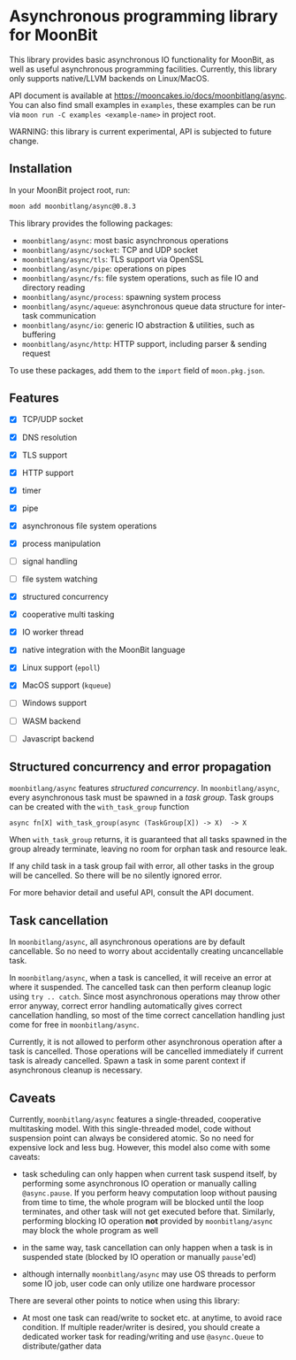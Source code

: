 # Asynchronous programming library for MoonBit

This library provides basic asynchronous IO functionality for MoonBit,
as well as useful asynchronous programming facilities.
Currently, this library only supports native/LLVM backends on Linux/MacOS.

API document is available at <https://mooncakes.io/docs/moonbitlang/async>.
You can also find small examples in `examples`,
these examples can be run via `moon run -C examples <example-name>` in project root.

WARNING: this library is current experimental, API is subjected to future change.

## Installation
In your MoonBit project root, run:
```bash
moon add moonbitlang/async@0.8.3
```
This library provides the following packages:

- `moonbitlang/async`: most basic asynchronous operations
- `moonbitlang/async/socket`: TCP and UDP socket
- `moonbitlang/async/tls`: TLS support via OpenSSL
- `moonbitlang/async/pipe`: operations on pipes
- `moonbitlang/async/fs`: file system operations, such as file IO and directory reading
- `moonbitlang/async/process`: spawning system process
- `moonbitlang/async/aqueue`: asynchronous queue data structure for inter-task communication
- `moonbitlang/async/io`: generic IO abstraction & utilities, such as buffering
- `moonbitlang/async/http`: HTTP support, including parser & sending request

To use these packages, add them to the `import` field of `moon.pkg.json`.

## Features

- [X] TCP/UDP socket
- [X] DNS resolution
- [X] TLS support
- [X] HTTP support
- [X] timer
- [X] pipe
- [X] asynchronous file system operations
- [X] process manipulation
- [ ] signal handling
- [ ] file system watching
- [X] structured concurrency
- [X] cooperative multi tasking
- [X] IO worker thread
- [X] native integration with the MoonBit language
- [X] Linux support (`epoll`)
- [X] MacOS support (`kqueue`)
- [ ] Windows support
- [ ] WASM backend
- [ ] Javascript backend


## Structured concurrency and error propagation
`moonbitlang/async` features *structured concurrency*.
In `moonbitlang/async`, every asynchronous task must be spawned in a *task group*.
Task groups can be created with the `with_task_group` function

```moonbit
async fn[X] with_task_group(async (TaskGroup[X]) -> X)  -> X
```

When `with_task_group` returns,
it is guaranteed that all tasks spawned in the group already terminate,
leaving no room for orphan task and resource leak.

If any child task in a task group fail with error,
all other tasks in the group will be cancelled.
So there will be no silently ignored error.

For more behavior detail and useful API, consult the API document.

## Task cancellation
In `moonbitlang/async`, all asynchronous operations are by default cancellable.
So no need to worry about accidentally creating uncancellable task.

In `moonbitlang/async`, when a task is cancelled,
it will receive an error at where it suspended.
The cancelled task can then perform cleanup logic using `try .. catch`.
Since most asynchronous operations may throw other error anyway,
correct error handling automatically gives correct cancellation handling,
so most of the time correct cancellation handling just come for free in `moonbitlang/async`.

Currently, it is not allowed to perform other asynchronous operation after a task is cancelled.
Those operations will be cancelled immediately if current task is already cancelled.
Spawn a task in some parent context if asynchronous cleanup is necessary.

## Caveats

Currently, `moonbitlang/async` features a single-threaded, cooperative multitasking model.
With this single-threaded model,
code without suspension point can always be considered atomic.
So no need for expensive lock and less bug.
However, this model also come with some caveats:

- task scheduling can only happen when current task suspend itself,
by performing some asynchronous IO operation or manually calling `@async.pause`.
If you perform heavy computation loop without pausing from time to time,
the whole program will be blocked until the loop terminates,
and other task will not get executed before that.
Similarly, performing blocking IO operation **not** provided by `moonbitlang/async`
may block the whole program as well

- in the same way, task cancellation can only happen when a task is in suspended state
(blocked by IO operation or manually `pause`'ed)

- although internally `moonbitlang/async` may use OS threads to perform some IO job,
user code can only utilize one hardware processor

There are several other points to notice when using this library:

- At most one task can read/write to socket etc. at anytime, to avoid race condition.
If multiple reader/writer is desired,
you should create a dedicated worker task for reading/writing
and use `@async.Queue` to distribute/gather data
